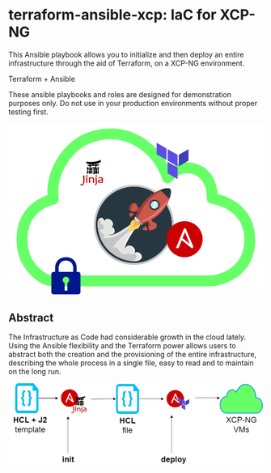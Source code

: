 # terraform-ansible-xcp: IaC for XCP-NG
This Ansible playbook allows you to initialize and then deploy an entire infrastructure through the aid of Terraform, on a XCP-NG environment.

Terraform + Ansible

These ansible playbooks and roles are designed for demonstration purposes only. Do not use in your production environments without proper testing first.

![logo](./images/logo.png)

## Abstract

The Infrastructure as Code had considerable growth in the cloud lately.
Using the Ansible flexibility and the Terraform power allows users to abstract both the creation and the provisioning of the entire infrastructure, describing the whole process in a single file, easy to read and to maintain on the long run.

![logo](./images/terraform-ansible-xcp-flow.png)